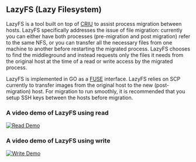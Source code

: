## LazyFS (Lazy Filesystem)

LazyFS is a tool built on top of [CRIU](https://criu.org/Main_Page) to assist
process migration between hosts. LazyFS specifically addresses the issue of
file migration: currently you can either have both processes (pre-migration and
post migration) refer to the same NFS, or you can transfer all the necessary
files from one machine to another before restarting the migrated process. LazyFS
chooses to find the middleground and instead requests only the files it needs
from the original host at the time of a read or write access by the migrated
process.

LazyFS is implemented in GO as a [FUSE](https://en.wikipedia.org/wiki/Filesystem_in_Userspace) interface.
LazyFS relies on SCP currently to transfer images from the original host to the
new (post-migration) host. For migration to run smoothly, it is recommended that
you setup SSH keys between the hosts before migration.

### A video demo of LazyFS using read

[![Read Demo](https://img.youtube.com/vi/5fqaI-HCDDI/0.jpg)](https://youtu.be/5fqaI-HCDDI)

### A video demo of LazyFS using write

[![Write Demo](https://img.youtube.com/vi/kQdNOy8ENX8/0.jpg)](https://youtu.be/kQdNOy8ENX8)
